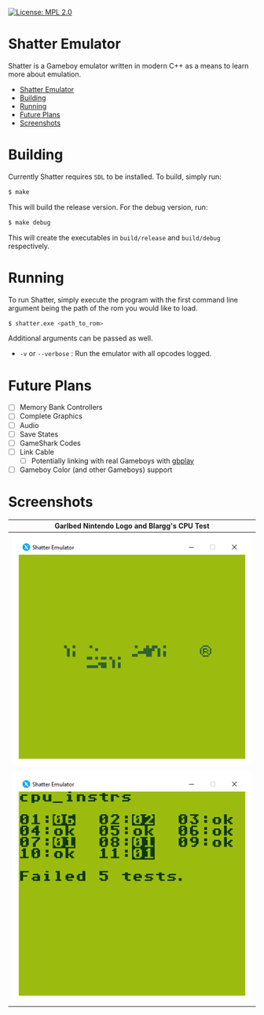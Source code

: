 [![License: MPL 2.0](https://img.shields.io/badge/License-MPL%202.0-brightgreen.svg)](https://opensource.org/licenses/MPL-2.0)

# Shatter Emulator

Shatter is a Gameboy emulator written in modern C++ as a means to learn more about emulation.
- [Shatter Emulator](#shatter-emulator)
- [Building](#building)
- [Running](#running)
- [Future Plans](#future-plans)
- [Screenshots](#screenshots)

# Building

Currently Shatter requires ``SDL`` to be installed. To build, simply run:

``` bash
$ make
```

This will build the release version. For the debug version, run:

``` bash
$ make debug
```

This will create the executables in ``build/release`` and ``build/debug`` respectively.

# Running

To run Shatter, simply execute the program with the first command line argument being the path of the rom
you would like to load.
``` bash
$ shatter.exe <path_to_rom>
```

Additional arguments can be passed as well.

* ``-v`` or ``--verbose`` : Run the emulator with all opcodes logged.

# Future Plans

- [ ] Memory Bank Controllers
- [ ] Complete Graphics
- [ ] Audio
- [ ] Save States
- [ ] GameShark Codes
- [ ] Link Cable
    - [ ] Potentially linking with real Gameboys with [gbplay](https://github.com/mwpenny/gbplay)
- [ ] Gameboy Color (and other Gameboys) support

# Screenshots

|                           Garlbed Nintendo Logo and Blargg's CPU Test                          |
|:----------------------------------------------------------------------------------------------:|
|                ![Nintendont](./screenshots/Nintendont.png?raw=true "Nintendont")               |
|![Blargg cpu_instrs](./screenshots/Blargg%20cpu_instrs.png?raw=true "Blargg cpu_instrs")        |
